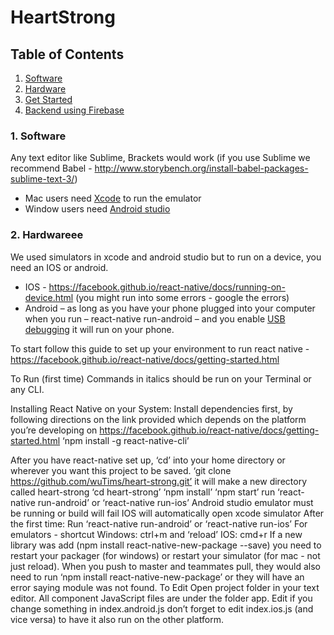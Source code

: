 # HeartStrong

## Table of Contents

1. [Software](#1-software)
2. [Hardware](#2-hardware)
3. [Get Started](#3-get-started)
4. [Backend using Firebase](#4-backend-using-firebase)

### 1. Software
Any text editor like Sublime, Brackets would work (if you use Sublime we recommend Babel - http://www.storybench.org/install-babel-packages-sublime-text-3/)
 - Mac users need [Xcode](https://developer.apple.com/xcode/) to run the emulator
 - Window users need [Android studio](https://developer.android.com/studio/index.html)
 
### 2. Hardwareee
We used simulators in xcode and android studio but to run on a device, you need an IOS or android.
- IOS - https://facebook.github.io/react-native/docs/running-on-device.html (you might run into some errors - google the errors)
- Android – as long as you have your phone plugged into your computer when you run – react-native run-android – and you enable [USB debugging](https://developer.android.com/training/basics/firstapp/running-app.html) it will run on your phone.
 
 
To start follow this guide to set up your environment to run react native - https://facebook.github.io/react-native/docs/getting-started.html
 
To Run (first time)
Commands in italics should be run on your Terminal or any CLI.

Installing React Native on your System:
Install dependencies first, by following directions on the link provided which depends on the platform you’re developing on
https://facebook.github.io/react-native/docs/getting-started.html
‘npm install -g react-native-cli’

After you have react-native set up, ‘cd’ into your home directory or wherever you want this project to be saved. 
 ‘git clone https://github.com/wuTims/heart-strong.git’
 it will make a new directory called heart-strong
  ‘cd heart-strong’
 ‘npm install’
 ‘npm start’
  run ‘react-native run-android’ or ‘react-native run-ios’
Android studio emulator must be running or build will fail
 IOS will automatically open xcode simulator
After the first time:
 Run ‘react-native run-android’ or ‘react-native run-ios’
For emulators - shortcut 
Windows: ctrl+m and ‘reload’
  IOS: cmd+r
 If a new library was add (npm install react-native-new-package --save) you need to restart your packager (for windows) or restart your simulator (for mac - not just reload).
When you push to master and teammates pull, they would also need to run ‘npm install react-native-new-package’ or they will have an error saying module was not found.
To Edit
Open project folder in your text editor. All component JavaScript files are under the folder app. Edit if you change something in index.android.js don’t forget to edit index.ios.js (and vice versa) to have it also run on the other platform.
